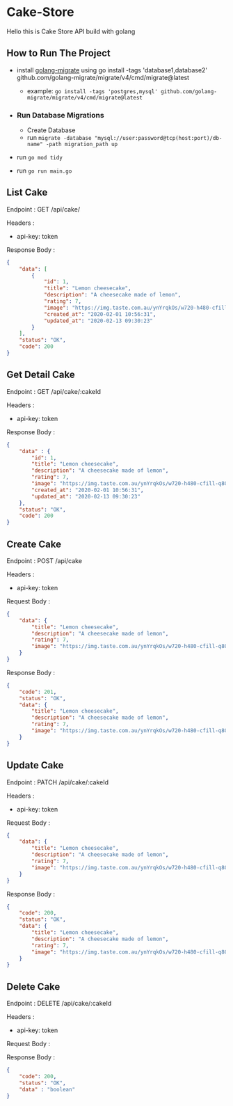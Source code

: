 # Cake-Store
Hello this is Cake Store API build with golang 

## How to Run The Project
- install [golang-migrate](https://github.com/golang-migrate/migrate/tree/master/database/postgres) using go install -tags 'database1,database2' github.com/golang-migrate/migrate/v4/cmd/migrate@latest 
    - example: `go install -tags 'postgres,mysql' github.com/golang-migrate/migrate/v4/cmd/migrate@latest` 

- ### Run Database Migrations
    - Create Database
    - run `migrate -database "mysql://user:password@tcp(host:port)/db-name" -path migration_path up`
- run `go mod tidy`
- run `go run main.go`

## List Cake

Endpoint : GET /api/cake/

Headers :
- api-key: token

Response Body :

```json
{
    "data": [
        {
            "id": 1,
            "title": "Lemon cheesecake",
            "description": "A cheesecake made of lemon",
            "rating": 7,
            "image": "https://img.taste.com.au/ynYrqkOs/w720-h480-cfill-q80/taste/2016/11/sunny-lemon-cheesecake-102220-1.jpeg",
            "created_at": "2020-02-01 10:56:31",
            "updated_at": "2020-02-13 09:30:23"
        }
    ],
    "status": "OK",
    "code": 200
}
```


## Get Detail Cake

Endpoint : GET /api/cake/:cakeId

Headers :
- api-key: token

Response Body :

```json
{
    "data" : {
        "id": 1,
        "title": "Lemon cheesecake",
        "description": "A cheesecake made of lemon",
        "rating": 7,
        "image": "https://img.taste.com.au/ynYrqkOs/w720-h480-cfill-q80/taste/2016/11/sunny-lemon-cheesecake-102220-1.jpeg",
        "created_at": "2020-02-01 10:56:31",
        "updated_at": "2020-02-13 09:30:23"
    },
    "status": "OK",
    "code": 200
}
```

## Create Cake

Endpoint : POST /api/cake

Headers :
- api-key: token

Request Body :

```json
{
    "data": {
        "title": "Lemon cheesecake",
        "description": "A cheesecake made of lemon",
        "rating": 7,
        "image": "https://img.taste.com.au/ynYrqkOs/w720-h480-cfill-q80/taste/2016/11/sunny-lemon-cheesecake-102220-1.jpeg"
    }
}
```

Response Body :

```json
{
    "code": 201,
    "status": "OK",
    "data": {
        "title": "Lemon cheesecake",
        "description": "A cheesecake made of lemon",
        "rating": 7,
        "image": "https://img.taste.com.au/ynYrqkOs/w720-h480-cfill-q80/taste/2016/11/sunny-lemon-cheesecake-102220-1.jpeg"
    }
}
```


## Update Cake

Endpoint : PATCH /api/cake/:cakeId

Headers :
- api-key: token

Request Body :

```json
{
    "data": {
        "title": "Lemon cheesecake",
        "description": "A cheesecake made of lemon",
        "rating": 7,
        "image": "https://img.taste.com.au/ynYrqkOs/w720-h480-cfill-q80/taste/2016/11/sunny-lemon-cheesecake-102220-1.jpeg"
    }
}
```

Response Body :

```json
{
    "code": 200,
    "status": "OK",
    "data": {
        "title": "Lemon cheesecake",
        "description": "A cheesecake made of lemon",
        "rating": 7,
        "image": "https://img.taste.com.au/ynYrqkOs/w720-h480-cfill-q80/taste/2016/11/sunny-lemon-cheesecake-102220-1.jpeg"
    }
}
```


## Delete Cake

Endpoint : DELETE /api/cake/:cakeId

Headers :
- api-key: token

Request Body :

Response Body :

```json
{
    "code": 200,
    "status": "OK",
    "data" : "boolean"
}
```